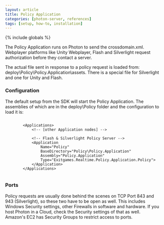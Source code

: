 ```yaml
---
layout: article
title: Policy Application
categories: [photon-server, references]
tags: [setup, how-to, installation]
---
```

{% include globals %}


The Policy Application runs on Photon to send the crossdomain.xml.
Webplayer platforms like Unity Webplayer, Flash and Silverlight request
authorization before they contact a server.

The actual file sent in response to a policy request is loaded from:
deploy\\Policy\\Policy.Application\\assets. There is a special file for
Silverlight and one for Unity and Flash.

### Configuration

The default setup from the SDK will start the Policy Application. The
assemblies of which are in the deploy\\Policy folder and the
configuration to load it is:

~~~~ {.code}
    
        <Applications>
            <!-- [other Application nodes] -->

            <!-- Flash & Silverlight Policy Server -->
            <Application
                Name="Policy"
                BaseDirectory="Policy\Policy.Application"
                Assembly="Policy.Application"
                Type="Exitgames.Realtime.Policy.Application.Policy">
            </Application>
        </Applications>
    
~~~~

### Ports

Policy requests are usually done behind the scenes on TCP Port 843 and
943 (Silverlight), so these two have to be open as well. This includes
Windows Security settings, other Firewalls in software and hardware. If
you host Photon in a Cloud, check the Security settings of that as well.
Amazon's EC2 has Security Groups to restrict access to ports.
